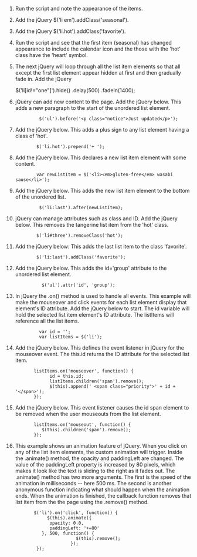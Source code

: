 1. Run the script and note the appearance of the items.

2. Add the jQuery  $('li em').addClass('seasonal').

3. Add the jQuery $('li.hot').addClass('favorite').

4. Run the script and see that the first item (seasonal) has changed appearance to include the calendar icon and the those with the 'hot' class have the 'heart' symbol.

5. The next jQuery will loop through all the list item elements so that all except the first list element appear hidden at first and then gradually fade in.  Add the jQuery

      $('li[id!="one"]').hide()
                        .delay(500)
                        .fadeIn(1400);

6. jQuery can add new content to the page. Add the jQuery below.  This adds a new paragraph to the start of the unordered list element.
              
                $('ul').before('<p class="notice">Just updated</p>');

7. Add the jQuery below. This adds a plus sign to any list element having a class of 'hot'.

               $('li.hot').prepend('+ ');

8. Add the jQuery below. This declares a new list item element with some content.

               var newListItem = $('<li><em>gluten-free</em> wasabi sause</li>');

9. Add the jQuery below. This adds the new list item element to the bottom of the unordered list.

                $('li:last').after(newListItem);

10. jQuery can manage attributes such as class and ID. Add the jQuery below. This removes the tangerine list item from the 'hot' class.

                $('li#three').removeClass('hot');

11. Add the jQuery below: This adds the last list item to the class 'favorite'.

                $('li:last').addClass('favorite');

12. Add the jQuery below. This adds the id='group' attribute to the unordered list element.

                  $('ul').attr('id', 'group');

13. In jQuery the .on() method is used to handle all events.  This example will make the mouseover and click events for each list element display that element's ID attribute. Add the jQuery below to start. The id variable will hold the selected list item element's ID attribute.  The listItems will reference all the list items.

                 var id = '';
                 var listItems = $('li');

14. Add the jQuery below.  This defines the event listener in jQuery for the mouseover event. The this.id returns the ID attribute for the selected list item.

               listItems.on('mouseover', function() {
                     id = this.id;
                     listItems.children('span').remove();
                     $(this).append(' <span class="priority">' + id + '</span>');
               });

15. Add the jQuery below. This event listener causes the id span element to be removed when the user mouseouts from the list element.

               listItems.on('mouseout', function() {
                  $(this).children('span').remove();
               });

16. This example shows an animation feature of jQuery. When you click on any of the list item elements, the custom animation will trigger. Inside the .animate() method, the opacity and paddingLeft are changed. The value of the paddingLeft property is increased by 80 pixels, which makes it look like the text is sliding to the right as it fades out.  The .animate() method has two more arguments. The first is the speed of the animation in milliseconds -- here 500 ms. The second is another anonymous function indicating what should happen when the animation ends.  When the animation is finished, the callback function removes that list item from the the page using the .remove() method.

               $('li').on('click', function() {
                    $(this).animate({
                     opacity: 0.0,
                     paddingLeft: '+=80'
                  }, 500, function() {
                               $(this).remove();
                             });
                });
